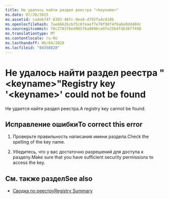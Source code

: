 ```yaml
---
title: Не удалось найти раздел реестра "<keyname>"
ms.date: 07/20/2015
ms.assetid: ca4eb74f-8303-48fc-9ea8-d792fa4c810b
ms.openlocfilehash: 7ae6662bcb75c07eaef7e78f98f4f6a6e0dd40dc
ms.sourcegitcommit: f8c270376ed905f6a8896ce0fe25b4f4b38ff498
ms.translationtype: MT
ms.contentlocale: ru-RU
ms.lasthandoff: 06/04/2020
ms.locfileid: "84358028"
---
```

# <a name="registry-key-keyname-could-not-be-found"></a><span data-ttu-id="b117e-102">Не удалось найти раздел реестра "\<keyname>"</span><span class="sxs-lookup"><span data-stu-id="b117e-102">Registry key '\<keyname>' could not be found</span></span>
<span data-ttu-id="b117e-103">Не удается найти раздел реестра.</span><span class="sxs-lookup"><span data-stu-id="b117e-103">A registry key cannot be found.</span></span>  
  
## <a name="to-correct-this-error"></a><span data-ttu-id="b117e-104">Исправление ошибки</span><span class="sxs-lookup"><span data-stu-id="b117e-104">To correct this error</span></span>  
  
1. <span data-ttu-id="b117e-105">Проверьте правильность написания имени раздела.</span><span class="sxs-lookup"><span data-stu-id="b117e-105">Check the spelling of the key name.</span></span>  
  
2. <span data-ttu-id="b117e-106">Убедитесь, что у вас достаточно разрешений для доступа к разделу.</span><span class="sxs-lookup"><span data-stu-id="b117e-106">Make sure that you have sufficient security permissions to access the key.</span></span>  
  
## <a name="see-also"></a><span data-ttu-id="b117e-107">См. также раздел</span><span class="sxs-lookup"><span data-stu-id="b117e-107">See also</span></span>

- [<span data-ttu-id="b117e-108">Сводка по реестру</span><span class="sxs-lookup"><span data-stu-id="b117e-108">Registry Summary</span></span>](../language-reference/keywords/registry-summary.md)
